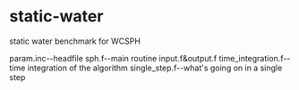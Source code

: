 # static-water
static water benchmark for WCSPH

param.inc--headfile
sph.f--main routine
input.f&output.f
time_integration.f--time integration of the algorithm
single_step.f--what's going on in a single step
